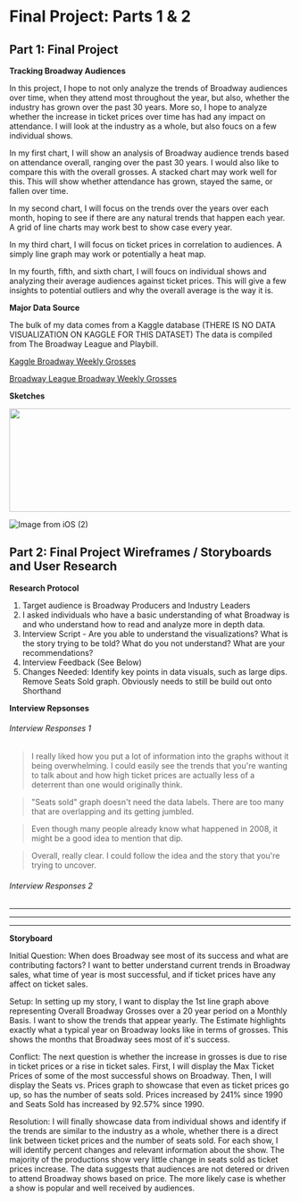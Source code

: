 # Final Project: Parts 1 & 2

## Part 1: Final Project
**Tracking Broadway Audiences**

In this project, I hope to not only analyze the trends of Broadway audiences over time, when they attend most throughout the year, but also, whether the industry has grown over the past 30 years. More so, I hope to analyze whether the increase in ticket prices over time has had any impact on attendance. I will look at the industry as a whole, but also foucs on a few individual shows. 

In my first chart, I will show an analysis of Broadway audience trends based on attendance overall, ranging over the past 30 years. I would also like to compare this with the overall grosses. A stacked chart may work well for this. This will show whether attendance has grown, stayed the same, or fallen over time. 

In my second chart, I will focus on the trends over the years over each month, hoping to see if there are any natural trends that happen each year. A grid of line charts may work best to show case every year. 

In my third chart, I will focus on ticket prices in correlation to audiences. A simply line graph may work or potentially a heat map.

In my fourth, fifth, and sixth chart, I will foucs on individual shows and analyzing their average audiences against ticket prices. This will give a few insights to potential outliers and why the overall average is the way it is. 

**Major Data Source**

The bulk of my data comes from a Kaggle database (THERE IS NO DATA VISUALIZATION ON KAGGLE FOR THIS DATASET)
The data is compiled from The Broadway League and Playbill. 

<a href="https://www.kaggle.com/jessemostipak/broadway-weekly-grosses" title="Kaggle Broadway Weekly Grosses"> Kaggle Broadway Weekly Grosses </a>

<a href="https://www.broadwayleague.com/research/grosses-broadway-nyc/" title="Broadway League Broadway Weekly Grosses"> Broadway League Broadway Weekly Grosses </a>

**Sketches**

<img src="https://bwaystrategicdata.weebly.com/uploads/1/3/7/5/137582556/9-11-seats-sold_orig.jpg" width="595" height="185">

![Image from iOS (2)](https://user-images.githubusercontent.com/92415820/154300948-62e62e02-030c-42a2-bff7-9326b05c9ca4.jpg)


## Part 2: Final Project Wireframes / Storyboards and User Research

**Research Protocol**
1. Target audience is Broadway Producers and Industry Leaders
2. I asked individuals who have a basic understanding of what Broadway is and who understand how to read and analyze more in depth data.
3. Interview Script - Are you able to understand the visualizations? What is the story trying to be told? What do you not understand? What are your recommendations?
4. Interview Feedback (See Below)
5. Changes Needed: Identify key points in data visuals, such as large dips. Remove Seats Sold graph. Obviously needs to still be build out onto Shorthand

**Interview Repsonses**
###### Interview Responses 1
> I really liked how you put a lot of information into the graphs without it being overwhelming. I could easily see the trends that you're wanting to talk about and how high ticket prices are actually less of a deterrent than one would originally think.

> "Seats sold" graph doesn't need the data labels. There are too many that are overlapping and its getting jumbled.

> Even though many people already know what happened in 2008, it might be a good idea to mention that dip.

> Overall, really clear. I could follow the idea and the story that you're trying to uncover. 

###### Interview Responses 2
----------------
<div class='tableauPlaceholder' id='viz1645550020125' style='position: relative'><object class='tableauViz'  style='display:none;'><param name='host_url' value='https%3A%2F%2Fpublic.tableau.com%2F' /> <param name='embed_code_version' value='3' /> <param name='site_root' value='' /><param name='name' value='AverageOverallBwayGrosses&#47;Sheet1' /><param name='tabs' value='no' /><param name='toolbar' value='yes' /><param name='animate_transition' value='yes' /><param name='display_static_image' value='yes' /><param name='display_spinner' value='yes' /><param name='display_overlay' value='yes' /><param name='display_count' value='yes' /><param name='language' value='en-US' /></object></div><script type='text/javascript'>var divElement = document.getElementById('viz1645550020125'); var vizElement = divElement.getElementsByTagName('object')[0]; vizElement.style.width='100%';vizElement.style.height=(divElement.offsetWidth*0.75)+'px'; var scriptElement = document.createElement('script'); scriptElement.src = 'https://public.tableau.com/javascripts/api/viz_v1.js'; vizElement.parentNode.insertBefore(scriptElement, vizElement); </script>
 

--------------

<div class='tableauPlaceholder' id='viz1645549346167' style='position: relative'><object class='tableauViz'  style='display:none;'><param name='host_url' value='https%3A%2F%2Fpublic.tableau.com%2F' /> <param name='embed_code_version' value='3' /> <param name='site_root' value='' /><param name='name' value='IndustrySeatsvsTicketPrices&#47;MaxTicketPrices' /><param name='tabs' value='yes' /><param name='toolbar' value='yes' /><param name='animate_transition' value='yes' /><param name='display_static_image' value='yes' /><param name='display_spinner' value='yes' /><param name='display_overlay' value='yes' /><param name='display_count' value='yes' /><param name='language' value='en-US' /></object></div><script type='text/javascript'>var divElement = document.getElementById('viz1645549346167'); var vizElement  = divElement.getElementsByTagName('object')[0]; vizElement.style.width='100%';vizElement.style.height=(divElement.offsetWidth*0.75)+'px'; var scriptElement = document.createElement('script'); scriptElement.src = 'https://public.tableau.com/javascripts/api/viz_v1.js'; vizElement.parentNode.insertBefore(scriptElement, vizElement);</script>


------------------
**Storyboard**

Initial Question: When does Broadway see most of its success and what are contributing factors? I want to better understand current trends in Broadway sales, what time of year is most successful, and if ticket prices have any affect on ticket sales. 

Setup: In setting up my story, I want to display the 1st line graph above representing Overall Broadway Grosses over a 20 year period on a Monthly Basis. I want to show the trends that appear yearly. The Estimate highlights exactly what a typical year on Broadway looks like in terms of grosses. This shows the months that Broadway sees most of it's success. 

Conflict: The next question is whether the increase in grosses is due to rise in ticket prices or a rise in ticket sales. First, I will display the Max Ticket Prices of some of the most successful shows on Broadway. Then, I will display the Seats vs. Prices graph to showcase that even as ticket prices go up, so has the number of seats sold. Prices increased by 241% since 1990 and Seats Sold has increased by 92.57% since 1990.

Resolution: I will finally showcase data from individual shows and identify if the trends are similar to the industry as a whole, whether there is a direct link between ticket prices and the number of seats sold. For each show, I will identify percent changes and relevant information about the show. The majority of the productions show very little change in seats sold as ticket prices increase. The data suggests that audiences are not detered or driven to attend Broadway shows based on price. The more likely case is whether a show is popular and well received by audiences.  


